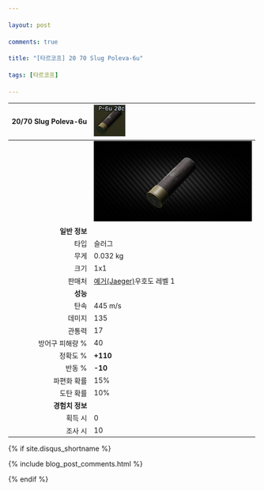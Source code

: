 ```yaml
---

layout: post

comments: true

title: "[타르코프] 20 70 Slug Poleva-6u"

tags: [타르코프]

---
```


|20/70 Slug Poleva-6u|![20/70 Slug Poleva-6u](/assets/image/tarkov/bullet/70x20SLUG_poleva6u-icon.png)|
|--:|:--|
||![20/70 Slug Poleva-6u](/assets/image/tarkov/bullet/20x70SLUG_poleva6u.png)|
|**일반 정보**|
|타입|슬러그|
|무게|0.032 kg|
|크기|1x1|
|판매처|[예거(Jaeger)](https://dndl93.github.io/_posts/2021-02-07-%ED%83%80%EB%A5%B4%EC%BD%94%ED%94%84-%EC%98%88%EA%B1%B0(Jaeger)/)우호도 레벨 1|
|**성능**|
|탄속|445 m/s|
|데미지|135|
|관통력|17|
|방어구 피해량 %|40|
|정확도 %|**+110**|
|반동 %|**-10**|
|파편화 확률|15%|
|도탄 확률|10%|
|**경험치 정보**|
|획득 시|0|
|조사 시|10|

{% if site.disqus_shortname %}

<div class="comments">

  {% include blog_post_comments.html %}

</div>

{% endif %}

<div id="disqus_thread"></div>